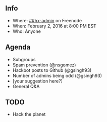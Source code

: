 ## Info
* Where: [##hx-admin](https://kiwiirc.com/client/chat.freenode.net/##hx-admin) on Freenode
* When: February 2, 2016 at 8:00 PM EST
* Who: Anyone

## Agenda
* Subgroups
* Spam prevention (@nsgomez)
* Hackbot posts to Github (@gsingh93)
* Number of admins being odd (@gsingh93)
* [your suggestion here?]
* General Q&A

## TODO
* Hack the planet
